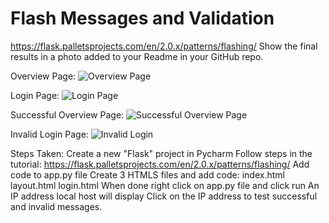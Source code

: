 # Flash Messages and Validation

https://flask.palletsprojects.com/en/2.0.x/patterns/flashing/
Show the final results in a photo added to your Readme in your GitHub repo.

Overview Page:
![Overview Page](https://user-images.githubusercontent.com/90408079/146111487-c455de8c-c6e1-42ea-a7ba-9bdbf44ada56.png)

Login Page:
![Login Page](https://user-images.githubusercontent.com/90408079/146111571-93df9501-ee09-4c5e-b819-f65bee7fb74b.png)

Successful Overview Page:
![Successful Overview Page](https://user-images.githubusercontent.com/90408079/146111604-eb109936-2540-4ba8-b759-6c031ba2abb2.png)

Invalid Login Page:
![Invalid Login](https://user-images.githubusercontent.com/90408079/146111652-f99daefb-45f6-47b0-88ed-6ecc50ce5ccd.png)

Steps Taken:
Create a new "Flask" project in Pycharm
Follow steps in the tutorial: 
https://flask.palletsprojects.com/en/2.0.x/patterns/flashing/
    Add code to app.py file
    Create 3 HTMLS files and add code:
        index.html
        layout.html
        login.html
When done right click on app.py file and click run
An IP address local host will display
Click on the IP address to test successful and invalid messages.
